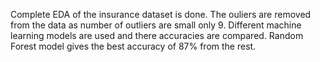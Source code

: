 Complete EDA of the insurance dataset is done.
The ouliers are removed from the data as number of outliers are small only 9.
Different machine learning models are used and there accuracies are compared.
Random Forest model gives the best accuracy of 87% from the rest.
